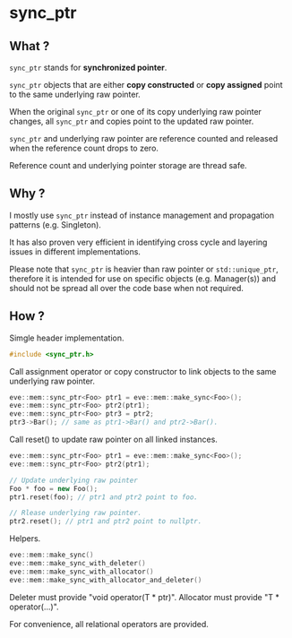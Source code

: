 # **sync_ptr** 

## What ?

`sync_ptr` stands for **synchronized pointer**.

`sync_ptr` objects that are either **copy constructed** or **copy assigned** point to the same underlying raw pointer.

When the original `sync_ptr` or one of its copy underlying raw pointer changes, all `sync_ptr` and copies point to the updated raw pointer.

`sync_ptr` and underlying raw pointer are reference counted and released when the reference count drops to zero.

Reference count and underlying pointer storage are thread safe.

## Why ?

I mostly use `sync_ptr` instead of instance management and propagation patterns (e.g. Singleton).

It has also proven very efficient in identifying cross cycle and layering issues in different implementations.

Please note that `sync_ptr` is heavier than raw pointer or `std::unique_ptr`,
therefore it is intended for use on specific objects (e.g. Manager(s)) 
and should not be spread all over the code base when not required.

## How ?

Simgle header implementation.
~~~cpp
#include <sync_ptr.h>
~~~
    
Call assignment operator or copy constructor to link objects to the same underlying raw pointer.

~~~cpp
eve::mem::sync_ptr<Foo> ptr1 = eve::mem::make_sync<Foo>();
eve::mem::sync_ptr<Foo> ptr2(ptr1);
eve::mem::sync_ptr<Foo> ptr3 = ptr2;
ptr3->Bar(); // same as ptr1->Bar() and ptr2->Bar().
~~~

Call reset() to update raw pointer on all linked instances.
~~~cpp
eve::mem::sync_ptr<Foo> ptr1 = eve::mem::make_sync<Foo>();
eve::mem::sync_ptr<Foo> ptr2(ptr1);

// Update underlying raw pointer
Foo * foo = new Foo();
ptr1.reset(foo); // ptr1 and ptr2 point to foo. 

// Rlease underlying raw pointer.
ptr2.reset(); // ptr1 and ptr2 point to nullptr.
~~~

Helpers.
~~~cpp
eve::mem::make_sync()
eve::mem::make_sync_with_deleter()
eve::mem::make_sync_with_allocator()
eve::mem::make_sync_with_allocator_and_deleter()
~~~

Deleter must provide "void operator(T * ptr)".
Allocator must provide "T * operator(...)".

For convenience, all relational operators are provided.
